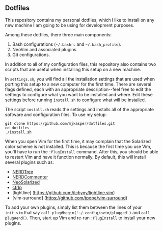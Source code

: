 ## Dotfiles

This repository contains my personal dotfiles, which I like to install on any new machine I am going to be using for development purposes.

Among these dotfiles, there three main components:

1. Bash configurations (`~/.bashrc` and `~/.bash_profile`).
2. NeoVim and associated plugins.
3. Git configurations.

In addition to all of my configuration files, this repository also contains two scripts that are useful when installing this setup on a new machine. 

In `settings.sh`, you will find all the installation settings that are used when porting this setup to a new computer for the first time. There are several flags defined, each with an appropriate description--feel free to edit the settings to configure what you want to be installed and where. Edit these settings before running `install.sh` to configure what will be installed.

The script `install.sh` reads the settings and installs all of the appropriate software and configuration files. To use my setup:

```
git clone https://github.com/mjkasper/dotfiles.git
cd dotfiles
./install.sh
```

When you open Vim for the first time, it may complain that the Solarized color scheme is not installed. This is because the first time you use Vim, you'll have to run the `:PlugInstall` command. After this, you should be able to restart Vim and have it function normally. By default, this will install several plugins such as:

- [NERDTree](https://github.com/scrooloose/nerdtree)
- [NERDCommenter](https://github.com/scrooloose/nerdcommenter)
- [NeoSolarized](https://github.com/icymind/NeoSolarized)
- [ctrlp](https://github.com/kien/ctrlp.vim)
- [lightline] (https://github.com/itchyny/lightline.vim)
- [vim-surround] (https://github.com/tpope/vim-surround)

To add your own plugins, simply list them between the lines of your `init.vim` that say `call plug#begin('~/.config/nvim/plugged')` and `call plug#end()`. Then, start up Vim and re-run `:PlugInstall` to install your new plugins.
